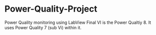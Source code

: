 # Power-Quality-Project
Power Quality monitoring using LabView
Final VI is the Power Qualtiy 8. It uses Power Quality 7 (sub Vi) within it.

